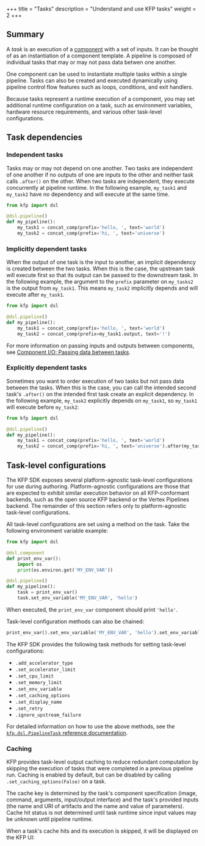 +++
title = "Tasks"
description = "Understand and use KFP tasks"
weight = 2
+++

## Summary
A *task* is an execution of a [component][components] with a set of inputs. It can be thought of as an instantiation of a component template. A pipeline is composed of individual tasks that may or may not pass data betwen one another.

One component can be used to instantiate multiple tasks within a single pipeline. Tasks can also be created and executed dynamically using pipeline control flow features such as loops, conditions, and exit handlers.

Because tasks represent a runtime execution of a component, you may set additional runtime configuration on a task, such as environment variables, hardware resource requirements, and various other task-level configurations.

## Task dependencies
### Independent tasks
Tasks may or may not depend on one another. Two tasks are independent of one another if no outputs of one are inputs to the other and neither task calls `.after()` on the other. When two tasks are independent, they execute concurrently at pipeline runtime. In the following example, `my_task1` and `my_task2` have no dependency and will execute at the same time.

```python
from kfp import dsl

@dsl.pipeline()
def my_pipeline():
    my_task1 = concat_comp(prefix='hello, ', text='world')
    my_task2 = concat_comp(prefix='hi, ', text='universe')
```

### Implicitly dependent tasks
When the output of one task is the input to another, an implicit dependency is created between the two tasks. When this is the case, the upstream task will execute first so that its output can be passed to the downstream task. In the following example, the argument to the `prefix` parameter on `my_tasks2` is the output from `my_task1`. This means `my_task2` implicitly depends and will execute after `my_task1`.

```python
from kfp import dsl

@dsl.pipeline()
def my_pipeline():
    my_task1 = concat_comp(prefix='hello, ', text='world')
    my_task2 = concat_comp(prefix=my_task1.output, text='!')
```

For more information on passing inputs and outputs between components, see [Component I/O: Passing data between tasks][component-io-passing-data-between-tasks].


### Explicitly dependent tasks
Sometimes you want to order execution of two tasks but not pass data between the tasks. When this is the case, you can call the intended second task's `.after()` on the intended first task create an explicit dependency. In the following example, `my_task2` explicitly depends on `my_task1`, so `my_task1` will execute before `my_task2`:

```python
from kfp import dsl

@dsl.pipeline()
def my_pipeline():
    my_task1 = concat_comp(prefix='hello, ', text='world')
    my_task2 = concat_comp(prefix='hi, ', text='universe').after(my_task1)
```


## Task-level configurations
The KFP SDK exposes several platform-agnostic task-level configurations for use during authoring. Platform-agnostic configurations are those that are expected to exhibit similar execution behavior on all KFP-conformant backends, such as the open source KFP backend or the Vertex Pipelines backend. The remainder of this section refers only to platform-agnostic task-level configurations.

All task-level configurations are set using a method on the task. Take the following environment variable example:

```python
from kfp import dsl

@dsl.component
def print_env_var():
    import os
    print(os.environ.get('MY_ENV_VAR'))

@dsl.pipeline()
def my_pipeline():
    task = print_env_var()
    task.set_env_variable('MY_ENV_VAR', 'hello')
```

When executed, the `print_env_var` component should print `'hello'`.

Task-level configuration methods can also be chained:

```python
print_env_var().set_env_variable('MY_ENV_VAR', 'hello').set_env_variable('OTHER_VAR', 'world')
```

The KFP SDK provides the following task methods for setting task-level configurations:
* `.add_accelerator_type`
* `.set_accelerator_limit`
* `.set_cpu_limit`
* `.set_memory_limit`
* `.set_env_variable`
* `.set_caching_options`
* `.set_display_name`
* `.set_retry`
* `.ignore_upstream_failure`

For detailed information on how to use the above methods, see the [`kfp.dsl.PipelineTask` reference documentation][dsl-reference-docs].

### Caching
KFP provides task-level output caching to reduce redundant computation by skipping the execution of tasks that were completed in a previous pipeline run. Caching is enabled by default, but can be disabled by calling `.set_caching_options(False)` on a task.

The cache key is determined by the task's component specification (image, command, arguments, input/output interface) and the task's provided inputs (the name and URI of artifacts and the name and value of parameters). Cache hit status is not determined until task runtime since input values may be unknown until pipeline runtime.

When a task's cache hits and its execution is skipped, it will be displayed on the KFP UI:
<!-- TODO: add photo of cache on UI -->

[components]: /docs/components/pipelines/v2/author-a-pipeline/components
[dsl-reference-docs]: https://kubeflow-pipelines.readthedocs.io/en/master/source/dsl.html
[component-io-passing-data-between-tasks]: /docs/components/pipelines/v2/author-a-pipeline/component-io-passing-data-between-tasks/#passing-data-between-tasks